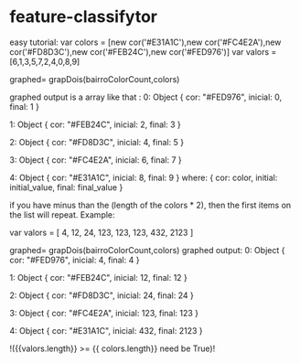 # feature-classifytor
easy tutorial:
var colors = [new cor('#E31A1C'),new cor('#FC4E2A'),new cor('#FD8D3C'),new cor('#FEB24C'),new cor('#FED976')]
var valors = [6,1,3,5,7,2,4,0,8,9]

graphed= grapDois(bairroColorCount,colors)

graphed output is a array like that :
  0: Object { cor: "#FED976", inicial: 0, final: 1 }

  1: Object { cor: "#FEB24C", inicial: 2, final: 3 }

  2: Object { cor: "#FD8D3C", inicial: 4, final: 5 }

  3: Object { cor: "#FC4E2A", inicial: 6, final: 7 }

  4: Object { cor: "#E31A1C", inicial: 8, final: 9 }
where:
  { cor: color, initial: initial_value, final: final_value }

if you have minus than the (length of the colors * 2), then the first items on the list will repeat.
Example:

  var valors = [ 4, 12, 24, 123, 123, 123, 432, 2123 ]

graphed= grapDois(bairroColorCount,colors)
graphed output:
  0: Object { cor: "#FED976", inicial: 4, final: 4 }

  1: Object { cor: "#FEB24C", inicial: 12, final: 12 }

  2: Object { cor: "#FD8D3C", inicial: 24, final: 24 }

  3: Object { cor: "#FC4E2A", inicial: 123, final: 123 }

  4: Object { cor: "#E31A1C", inicial: 432, final: 2123 }

!({{valors.length}} >= {{ colors.length}} need be True)!

